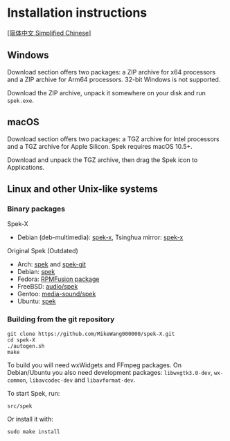 # Installation instructions

[[简体中文 Simplified Chinese]](./INSTALL-zh_CN.md)

## Windows

Download section offers two packages: a ZIP archive for x64 processors and a
ZIP archive for Arm64 processors. 32-bit Windows is not supported.

Download the ZIP archive, unpack it somewhere on your disk and run `spek.exe`.

## macOS

Download section offers two packages: a TGZ archive for Intel processors and a
TGZ archive for Apple Silicon. Spek requires macOS 10.5+.

Download and unpack the TGZ archive, then drag the Spek icon to Applications.

## Linux and other Unix-like systems

### Binary packages

Spek-X
 * Debian (deb-multimedia): [spek-x](https://deb-multimedia.org/pool/main/s/spek-x-dmo/), Tsinghua mirror: [spek-x](https://mirrors.tuna.tsinghua.edu.cn/debian-multimedia/pool/main/s/spek-x-dmo/)

Original Spek (Outdated)
 * Arch: [spek](https://aur.archlinux.org/packages/spek/) and
   [spek-git](https://aur.archlinux.org/packages/spek-git/)
 * Debian: [spek](https://packages.debian.org/search?keywords=spek)
 * Fedora: [RPMFusion package](https://bugzilla.rpmfusion.org/show_bug.cgi?id=1718)
 * FreeBSD: [audio/spek](https://www.freshports.org/audio/spek/)
 * Gentoo: [media-sound/spek](https://packages.gentoo.org/packages/media-sound/spek)
 * Ubuntu: [spek](http://packages.ubuntu.com/search?keywords=spek)

### Building from the git repository

    git clone https://github.com/MikeWang000000/spek-X.git
    cd spek-X
    ./autogen.sh
    make

To build you will need wxWidgets and FFmpeg packages. On Debian/Ubuntu you also
need development packages: `libwxgtk3.0-dev`, `wx-common`, `libavcodec-dev` and
`libavformat-dev`.

To start Spek, run:

    src/spek

Or install it with:

    sudo make install


